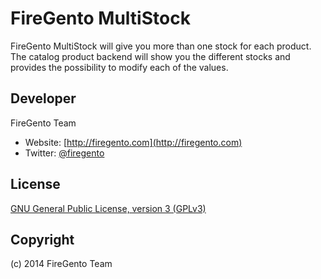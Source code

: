 FireGento MultiStock
====================

FireGento MultiStock will give you more than one stock for each product. 
The catalog product backend will show you the different stocks and provides the possibility to modify
each of the values.

Developer
---------
FireGento Team
* Website: [http://firegento.com](http://firegento.com)
* Twitter: [@firegento](https://twitter.com/firegento)

License
-------
[GNU General Public License, version 3 (GPLv3)](http://opensource.org/licenses/gpl-3.0)

Copyright
---------
(c) 2014 FireGento Team